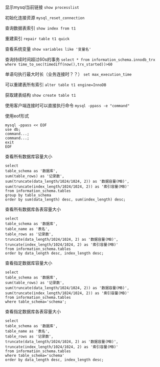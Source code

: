 显示mysql当前链接
`show processlist`

初始化连接资源
`mysql_reset_connection`

查询数据表索引
`show index from t1`

重建索引
`repair table t1 quick`

查看系统变量
`show variables like '变量名'`

查询持续时间超过60s的事务
`select * from information_schema.innodb_trx where time_to_sec(timediff(now(),trx_started))>60`

单语句执行最大时长（业务连接时？？）
`set max_execution_time`

可以重建表所有索引
`alter table t1 engine=InnoDB`

获取建表结构
`show create table t1`

使用客户端连接时可以直接执行命令
`mysql -ppass -e "command"`

使用eof形式
```
mysql -ppass << EOF
use db;
command...;
command...;
exit
EOF

```

查看所有数据库容量大小
```
select
table_schema as '数据库',
sum(table_rows) as '记录数',
sum(truncate(data_length/1024/1024, 2)) as '数据容量(MB)',
sum(truncate(index_length/1024/1024, 2)) as '索引容量(MB)'
from information_schema.tables
group by table_schema
order by sum(data_length) desc, sum(index_length) desc;

```

查看所有数据库各表容量大小
```
select
table_schema as '数据库',
table_name as '表名',
table_rows as '记录数',
truncate(data_length/1024/1024, 2) as '数据容量(MB)',
truncate(index_length/1024/1024, 2) as '索引容量(MB)'
from information_schema.tables
order by data_length desc, index_length desc;

```
查看指定数据库容量大小
```
select
table_schema as '数据库',
sum(table_rows) as '记录数',
sum(truncate(data_length/1024/1024, 2)) as '数据容量(MB)',
sum(truncate(index_length/1024/1024, 2)) as '索引容量(MB)'
from information_schema.tables
where table_schema='schema';
```

查看指定数据库各表容量大小
```
select
table_schema as '数据库',
table_name as '表名',
table_rows as '记录数',
truncate(data_length/1024/1024, 2) as '数据容量(MB)',
truncate(index_length/1024/1024, 2) as '索引容量(MB)'
from information_schema.tables
where table_schema='schema'
order by data_length desc, index_length desc;

```
